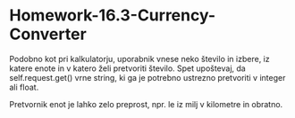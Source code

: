 # Homework-16.3-Currency-Converter

Podobno kot pri kalkulatorju, uporabnik vnese neko število in izbere, iz katere enote in v katero želi pretvoriti število. Spet upoštevaj, da self.request.get() vrne string, ki ga je potrebno ustrezno pretvoriti v integer ali float.

Pretvornik enot je lahko zelo preprost, npr. le iz milj v kilometre in obratno.
